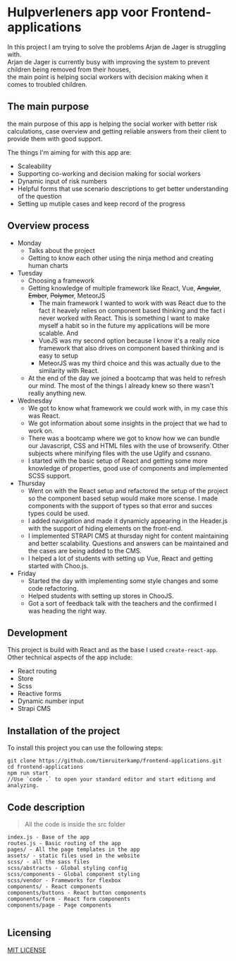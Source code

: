 # Hulpverleners app voor Frontend-applications
In this project I am trying to solve the problems Arjan de Jager is struggling with.  
Arjan de Jager is currently busy with improving the system to prevent children being removed from their houses,  
the main point is helping social workers with decision making when it comes to troubled children.
  
## The main purpose
the main purpose of this app is helping the social worker with better risk calculations, case overview and getting reliable answers from their client to provide them with good support.
  
The things I'm aiming for with this app are:  
- Scaleability  
- Supporting co-working and decision making for social workers 
- Dynamic input of risk numbers    
- Helpful forms that use scenario descriptions to get better understanding of the question  
- Setting up mutiple cases and keep record of the progress
  

## Overview process
* Monday
  * Talks about the project
  * Getting to know each other using the ninja method and creating human charts
* Tuesday
  * Choosing a framework
  * Getting knowledge of multiple framework like React, Vue, ~~Angular~~, ~~Ember~~, ~~Polymer~~, MeteorJS
    - The main framework I wanted to work with was React due to the fact it heavely relies on component based thinking and the fact i never worked with React. This is something I want to make myself a habit so in the future my applications will be more scalable. And
    - VueJS was my second option because I know it's a really nice framework that also drives on component based thinking and is easy to setup
    - MeteorJS was my third choice and this was actually due to the similarity with React.
  * At the end of the day we joined a bootcamp that was held to refresh our mind. The most of the things I already knew so there wasn't really anything new.
* Wednesday
    * We got to know what framework we could work with, in my case this was React.
    * We got information about some insights in the project that we had to work on.
    * There was a bootcamp where we got to know how we can bundle our Javascript, CSS and HTML files with the use of browserify. Other subjects where minifying files with the use Uglify and cssnano.
    * I started with the basic setup of React and getting some more knowledge of properties, good use of components and implemented SCSS support.
* Thursday
  * Went on with the React setup and refactored the setup of the project so the component based setup would make more scense. I made components with the support of types so that error and succes types could be used.
  * I added navigation and made it dynamicly appearing in the Header.js with the support of hiding elements on the front-end.
  * I implemented STRAPI CMS at thursday night for content maintaining and better scalability. Questions and answers can be maintained and the cases are being added to the CMS.
  * I helped a lot of students with setting up Vue, React and getting started with Choo.js.
* Friday
  * Started the day with implementing some style changes and some code refactoring.
  * Helped students with setting up stores in ChooJS.
  * Got a sort of feedback talk with the teachers and the confirmed I was heading the right way.


## Development
This project is build with React and as the base I used `create-react-app`.  
Other technical aspects of the app include:  
- React routing  
- Store  
- Scss  
- Reactive forms
- Dynamic number input
- Strapi CMS


## Installation of the project
To install this project you can use the following steps:  

```
git clone https://github.com/timruiterkamp/frontend-applications.git   
cd frontend-applications  
npm run start  
//Use `code .` to open your standard editor and start editiong and analyzing.
```

## Code description
> All the code is inside the src folder
```
index.js - Base of the app
routes.js - Basic routing of the app
pages/ - All the page templates in the app  
assets/ - static files used in the website
scss/ - all the sass files
scss/abstracts - Global styling config
scss/components - Global component styling
scss/vendor - Frameworks for flexbox
components/ - React components
components/buttons - React button components
components/form - React form components  
components/page - Page components


```

## Licensing
[MIT LICENSE](license.txt)